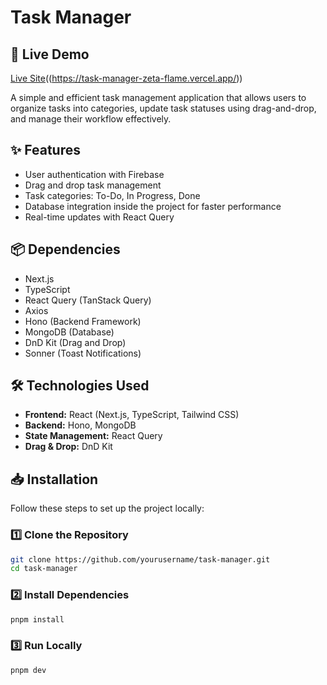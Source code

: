 # Task Manager

## 🚀 Live Demo
[Live Site](#)((https://task-manager-zeta-flame.vercel.app/))


A simple and efficient task management application that allows users to organize tasks into categories, update task statuses using drag-and-drop, and manage their workflow effectively.


## ✨ Features
- User authentication with Firebase
- Drag and drop task management
- Task categories: To-Do, In Progress, Done
- Database integration inside the project for faster performance
- Real-time updates with React Query


## 📦 Dependencies
- Next.js
- TypeScript
- React Query (TanStack Query)
- Axios
- Hono (Backend Framework)
- MongoDB (Database)
- DnD Kit (Drag and Drop)
- Sonner (Toast Notifications)

## 🛠️ Technologies Used
- **Frontend:** React (Next.js, TypeScript, Tailwind CSS)
- **Backend:** Hono, MongoDB
- **State Management:** React Query
- **Drag & Drop:** DnD Kit


## 📥 Installation
Follow these steps to set up the project locally:

### 1️⃣ Clone the Repository
```bash
git clone https://github.com/yourusername/task-manager.git
cd task-manager

```

### 2️⃣ Install Dependencies
```bash
pnpm install

```

### 3️⃣ Run Locally
```bash
pnpm dev

```
